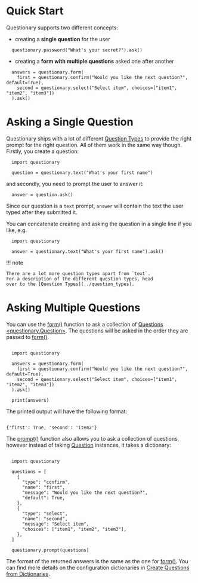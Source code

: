 # Quick Start

Questionary supports two different concepts:

- creating a **single question** for the user

```python3
  questionary.password("What's your secret?").ask()
```

- creating a **form with multiple questions** asked one after another

```python3
  answers = questionary.form(
    first = questionary.confirm("Would you like the next question?", default=True),
    second = questionary.select("Select item", choices=["item1", "item2", "item3"])
  ).ask()
```

# Asking a Single Question

Questionary ships with a lot of different [Question Types](../question_types) to provide
the right prompt for the right question. All of them work in the same way though.
Firstly, you create a question:

```python3
  import questionary

  question = questionary.text("What's your first name")
```

and secondly, you need to prompt the user to answer it:

```python3
  answer = question.ask()
```

Since our question is a `text` prompt, `answer` will
contain the text the user typed after they submitted it.

You can concatenate creating and asking the question in a single
line if you like, e.g.

```python3
  import questionary

  answer = questionary.text("What's your first name").ask()
```

!!! note

    There are a lot more question types apart from `text`.
    For a description of the different question types, head
    over to the [Question Types](../question_types).

# Asking Multiple Questions

You can use the [form()](../form) function to ask a collection
of [Questions <questionary.Question>](). The questions will be asked in
the order they are passed to [form()]().

```python3

  import questionary

  answers = questionary.form(
    first = questionary.confirm("Would you like the next question?", default=True),
    second = questionary.select("Select item", choices=["item1", "item2", "item3"])
  ).ask()

  print(answers)
```

The printed output will have the following format:

```python3

{'first': True, 'second': 'item2'}
```

The [prompt()]() function also allows you to ask a
collection of questions, however instead of taking [Question]()
instances, it takes a dictionary:

```python3

  import questionary

  questions = [
    {
      "type": "confirm",
      "name": "first",
      "message": "Would you like the next question?",
      "default": True,
    },
    {
      "type": "select",
      "name": "second",
      "message": "Select item",
      "choices": ["item1", "item2", "item3"],
    },
  ]

  questionary.prompt(questions)
```

The format of the returned answers is the same as the one for
[form()](). You can find more details on the configuration
dictionaries in [Create Questions from Dictionaries](../advanced).
